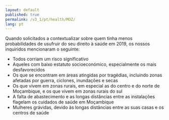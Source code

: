 ```yaml
---
layout: default
published: true
permalink: /v3_1/pt/health/MOZ/
lang: pt
---
```


Quando solicitados a contextualizar sobre quem tinha menos probabilidades de usufruir do seu direito à saúde em 2019, os nossos inquiridos mencionaram o seguinte:

-	Todos corriam um risco significativo
-	Aqueles com baixo estatuto socioeconómico, especialmente os mais desfavorecidos 
-	Os que se encontram em áreas atingidas por tragédias, incluindo zonas afetadas por guerra, ciclones, inundações e secas
-	Os que vivem em zonas rurais, em especial as do centro e do norte de Moçambique, e os que vivem em zonas rurais do sul
-	A falta de abastecimento e as longas distâncias entre as instalações flagelam os cuidados de saúde em Moçambique
-	Mulheres grávidas, devido às longas distâncias entre as suas casas e os centros de saúde
